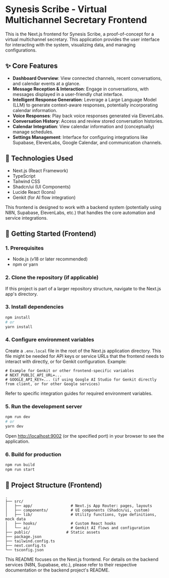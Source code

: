 # Synesis Scribe - Virtual Multichannel Secretary Frontend

This is the Next.js frontend for Synesis Scribe, a proof-of-concept for a virtual multichannel secretary. This application provides the user interface for interacting with the system, visualizing data, and managing configurations.

## ✨ Core Features

- **Dashboard Overview**: View connected channels, recent conversations, and calendar events at a glance.
- **Message Reception & Interaction**: Engage in conversations, with messages displayed in a user-friendly chat interface.
- **Intelligent Response Generation**: Leverage a Large Language Model (LLM) to generate context-aware responses, potentially incorporating calendar information.
- **Voice Responses**: Play back voice responses generated via ElevenLabs.
- **Conversation History**: Access and review stored conversation histories.
- **Calendar Integration**: View calendar information and (conceptually) manage schedules.
- **Settings Management**: Interface for configuring integrations like Supabase, ElevenLabs, Google Calendar, and communication channels.

## 🔧 Technologies Used

- Next.js (React Framework)
- TypeScript
- Tailwind CSS
- Shadcn/ui (UI Components)
- Lucide React (Icons)
- Genkit (for AI flow integration)

This frontend is designed to work with a backend system (potentially using N8N, Supabase, ElevenLabs, etc.) that handles the core automation and service integrations.

## 🚀 Getting Started (Frontend)

### 1. Prerequisites
- Node.js (v18 or later recommended)
- npm or yarn

### 2. Clone the repository (if applicable)
If this project is part of a larger repository structure, navigate to the Next.js app's directory.

### 3. Install dependencies
```bash
npm install
# or
yarn install
```

### 4. Configure environment variables
Create a `.env.local` file in the root of the Next.js application directory. This file might be needed for API keys or service URLs that the frontend needs to interact with directly, or for Genkit configuration. Example:
```env
# Example for Genkit or other frontend-specific variables
# NEXT_PUBLIC_API_URL=...
# GOOGLE_API_KEY=... (if using Google AI Studio for Genkit directly from client, or for other Google services)
```
Refer to specific integration guides for required environment variables.

### 5. Run the development server
```bash
npm run dev
# or
yarn dev
```
Open [http://localhost:9002](http://localhost:9002) (or the specified port) in your browser to see the application.

### 6. Build for production
```bash
npm run build
npm run start
```

## 📂 Project Structure (Frontend)

```
.
├── src/
│   ├── app/                 # Next.js App Router: pages, layouts
│   ├── components/          # UI components (Shadcn/ui, custom)
│   ├── lib/                 # Utility functions, type definitions, mock data
│   ├── hooks/               # Custom React hooks
│   └── ai/                  # Genkit AI flows and configuration
├── public/                # Static assets
├── package.json
├── tailwind.config.ts
├── next.config.ts
└── tsconfig.json
```

This README focuses on the Next.js frontend. For details on the backend services (N8N, Supabase, etc.), please refer to their respective documentation or the backend project's README.
